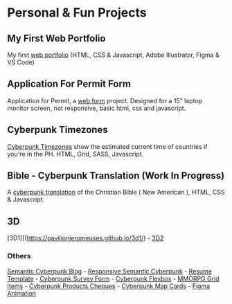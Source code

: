 # Personal & Fun Projects

## My First Web Portfolio

My first [web portfolio](https://github.com/pavilionjeromeuses/firstwebportfolio) (HTML, CSS & Javascript, Adobe Illustrator, Figma & VS Code)

## Application For Permit Form

Application for Permit, a [web form](https://github.com/pavilionjeromeuses/applicationforpermitform) project. Designed for a 15" laptop monitor screen, not responsive, basic html, css and javascript.

## Cyberpunk Timezones

[Cyberpunk Timezones](https://github.com/pavilionjeromeuses/cyberpunktimezones) show the estimated current time of countries if you're in the PH. HTML, Grid, SASS, Javascript.

## Bible - Cyberpunk Translation (Work In Progress)

A [cyberpunk translation](https://github.com/pavilionjeromeuses/biblecyberpunktranslation) of the Christian Bible ( New American ), HTML, CSS & Javascript.

## 3D

[3D1][(https://pavilionjeromeuses.github.io/3d1/) - [3D2](https://pavilionjeromeuses.github.io/3d2/)

### Others

[Semantic Cyberpunk Blog](https://github.com/pavilionjeromeuses/semanticcyberpunkblog) -
[Responsive Semantic Cyberpunk](https://github.com/pavilionjeromeuses/responsivesemanticcyberpunk) - [Resume Template](https://github.com/pavilionjeromeuses/resumetemplate) - [Cyberpunk Survey Form](https://github.com/pavilionjeromeuses/cyberpunksurveyform) - [Cyberpunk Flexbox](https://github.com/pavilionjeromeuses/cyberpunkflexbox) - [MMORPG Grid Items](https://github.com/pavilionjeromeuses/mmorpggriditems) - [Cyberpunk Products Cheques](https://github.com/pavilionjeromeuses/cyberpunkproductscheques) - [Cyberpunk Map Cards](https://github.com/pavilionjeromeuses/cyberpunkmapcards) - [Figma Animation](https://www.figma.com/proto/84cJGD0PUqAJ64HGqY2FFH/Heaven%2C-Hell-%26-Abyss?node-id=13-82&starting-point-node-id=13%3A82)
